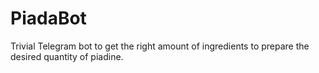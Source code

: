 # PiadaBot
Trivial Telegram bot to get the right amount of ingredients to prepare the desired quantity of piadine.
